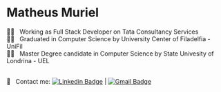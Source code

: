 <!--
**MatheusMuriel/MatheusMuriel** is a ✨ _special_ ✨ repository because its `README.md` (this file) appears on your GitHub profile.

Here are some ideas to get you started:

- 🔭 I’m currently working on ...
- 🌱 I’m currently learning ...
- 👯 I’m looking to collaborate on ...
- 🤔 I’m looking for help with ...
- 💬 Ask me about ...
- 📫 How to reach me: ...
- 😄 Pronouns: ...
- ⚡ Fun fact: ...

<img width="auto" src="https://github.com/tgmarinho/tgmarinho/blob/master/banner.png">
-->

# Matheus Muriel

 🧑‍💻  &nbsp; Working as Full Stack Developer on Tata Consultancy Services
 <br/> 🧑‍🎓 &nbsp; Graduated in Computer Science by University Center of Filadelfia - UniFil
 <br/> 🧑‍🎓 &nbsp; Master Degree candidate in Computer Science by State Univesity of Londrina - UEL

 <br/> :email: &nbsp; Contact me: [![Linkedin Badge](https://img.shields.io/badge/-MatheusMuriel-blue?style=flat-square&logo=Linkedin&logoColor=white&link=https://www.linkedin.com/in/matheusmuriel/)](https://www.linkedin.com/in/matheusmuriel/) 
| 
[![Gmail Badge](https://img.shields.io/badge/-matheus.muriel@outlook.com-c14438?style=flat-square&logo=Gmail&logoColor=white&link=mailto:matheus.muriel@outlook.com)](mailto:matheus.muriel@outlook.com)
